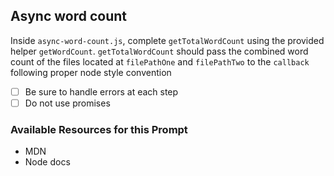## Async word count

Inside `async-word-count.js`, complete `getTotalWordCount` using the provided helper `getWordCount`. `getTotalWordCount` should pass the combined word count of the files located at `filePathOne` and `filePathTwo` to the `callback` following proper node style convention

- [ ] Be sure to handle errors at each step
- [ ] Do not use promises

### Available Resources for this Prompt

* MDN
* Node docs
